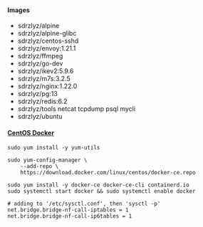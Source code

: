 #### Images

- sdrzlyz/alpine
- sdrzlyz/alpine-glibc
- sdrzlyz/centos-sshd
- sdrzlyz/envoy:1.21.1
- sdrzlyz/ffmpeg
- sdrzlyz/go-dev
- sdrzlyz/ikev2:5.9.6
- sdrzlyz/m7s:3.2.5
- sdrzlyz/nginx:1.22.0
- sdrzlyz/pg:13
- sdrzlyz/redis:6.2
- sdrzlyz/tools netcat tcpdump psql mycli
- sdrzlyz/ubuntu

#### [CentOS Docker](https://docs.docker.com/engine/install/centos/)

```
sudo yum install -y yum-utils

sudo yum-config-manager \
    --add-repo \
    https://download.docker.com/linux/centos/docker-ce.repo

sudo yum install -y docker-ce docker-ce-cli containerd.io
sudo systemctl start docker && sudo systemctl enable docker
```

```
# adding to '/etc/sysctl.conf', then 'sysctl -p'
net.bridge.bridge-nf-call-iptables = 1
net.bridge.bridge-nf-call-ip6tables = 1
```
